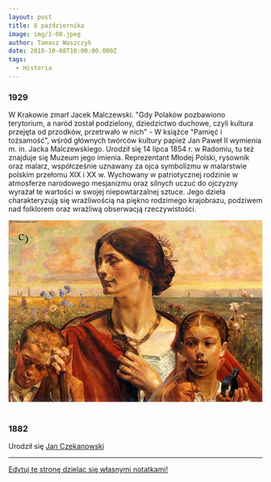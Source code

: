 ```yaml
---
layout: post
title: 8 października
image: img/1-08.jpeg
author: Tomasz Waszczyk
date: 2018-10-08T10:00:00.000Z
tags:
  - Historia
---
```


### 1929

W Krakowie zmarł Jacek Malczewski. "Gdy Polaków pozbawiono terytorium, a naród został podzielony, dziedzictwo duchowe, czyli kultura przejęta od przodków, przetrwało w nich" - W książce "Pamięć i tożsamość", wśród głównych twórców kultury papież Jan Paweł II wymienia m. in. Jacka Malczewskiego.
Urodził się 14 lipca 1854 r. w Radomiu, tu też znajduje się Muzeum jego imienia. Reprezentant Młodej Polski, rysownik oraz malarz, współcześnie uznawany za ojca symbolizmu w malarstwie polskim przełomu XIX i XX w. Wychowany w patriotycznej rodzinie w atmosferze narodowego mesjanizmu oraz silnych uczuć do ojczyzny wyrażał te wartości w swojej niepowtarzalnej sztuce. Jego dzieła charakteryzują się wrażliwością na piękno rodzimego krajobrazu, podziwem nad folklorem oraz wrażliwą obserwacją rzeczywistości.

<img src="./img/october/malczewski.jpg"/><br><br>

### 1882

Urodził się <a href="https://en.wikipedia.org/wiki/Jan_Czekanowski" target="_blank">Jan Czekanowski</a>

---

<a href="https://github.com/TomaszWaszczyk/historia.waszczyk.com/edit/master/src/content/october-8.md" target="_blank">Edytuj tę stronę dzieląc się własnymi notatkami!</a>
